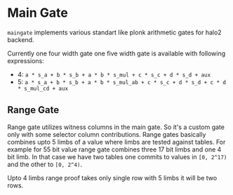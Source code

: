 # Main Gate

`maingate` implements various standart like plonk arithmetic gates for halo2 backend.

Currently one four width gate one five width gate is available with following expressions:

* 4: `a * s_a + b * s_b + a * b * s_mul + c * s_c + d * s_d + aux`
* 5: `a * s_a + b * s_b + a * b * s_mul_ab + c * s_c + d * s_d + c * d * s_mul_cd + aux`

## Range Gate

Range gate utilizes witness columns in the main gate. So it's a custom gate only with some selector column contributions. Range gates basically combines upto 5 limbs of a value where limbs are tested against tables. For example for 55 bit value range gate combines three 17 bit limbs and one 4 bit limb. In that case we have two tables one commits to values in `[0, 2^17)` and the other to `[0, 2^4)`.

 Upto 4 limbs range proof takes only single row with 5 limbs it will be two rows.
